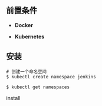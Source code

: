## 前置条件

- **Docker**

- **Kubernetes**

## 安装



```shell
# 创建一个命名空间
$ kubectl create namespace jenkins

$ kubectl get namespaces

```



install 

